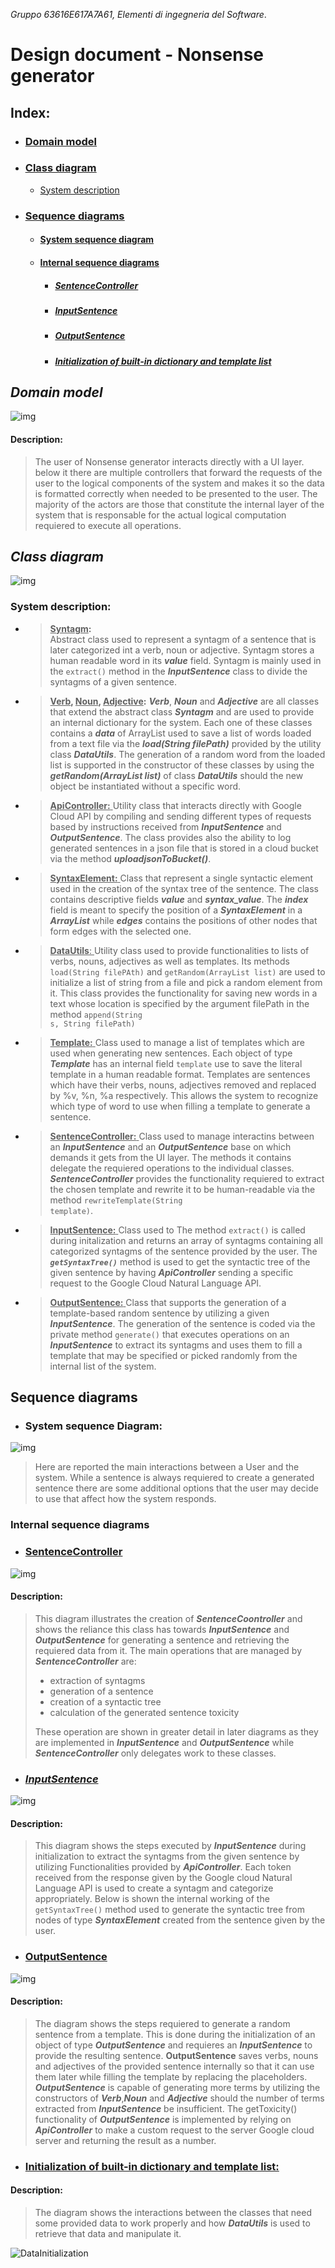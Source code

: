 *Gruppo 63616E617A7A61, Elementi di ingegneria del Software*.

# Design document - Nonsense generator

## Index: 
+ ### [<ins>Domain model</ins>](#domain-model-1)
+ ### [<ins>Class diagram</ins>](#class-diagram-1)  
    + [System description](#system-description)
+ ### [<ins>Sequence diagrams</ins>](#sequence-diagrams-1)
    + #### [System sequence diagram](#system-sequence-diagram-1)
    + #### [Internal sequence diagrams](#internal-sequence-diagrams-1)
        + ##### [SentenceController](#sentencecontroller-1)
        + ##### [InputSentence](#inputsentence-1)
        + ##### [OutputSentence](#outputsentence-1)
        + ##### [Initialization of built-in dictionary and template list](#initialization-of-built-in-dictionary-and-template-list-1)

## *Domain model*
![img](./Domain%20model/Domain%20model.png)

#### Description:   
>The user of Nonsense generator interacts directly with a UI layer. below it there are multiple controllers that forward the requests of the user to the logical components of the system and makes it so the data is formatted correctly when needed to be presented to the user.
The majority of the actors are those that constitute the internal layer of the system that is responsable for the actual logical computation requiered to execute all operations.

## *Class diagram*
![img](./Class%20Diagram/Class%20Diagram.png)

### System description:

+  > <ins>**Syntagm</ins>:**  
Abstract class used to represent a syntagm of a sentence that is later categorized int a verb, noun or adjective. Syntagm stores a human readable word in its ***value*** field.
Syntagm is mainly used in the <code>extract()</code> method in the ***InputSentence*** class to divide the syntagms of a given sentence.

+ > <ins>**Verb</ins>, <ins>Noun</ins>, <ins>Adjective</ins>:** 
***Verb***, ***Noun*** and ***Adjective*** are all classes that extend the abstract class ***Syntagm*** and are used to provide an internal dictionary for the system.
Each one of these classes contains a ***data*** of ArrayList<String> used to save a list of words loaded from a text file via the ***load(String filePath)*** provided by the utility class ***DataUtils***.
The generation of a random word from the loaded list is supported in the constructor of these classes by using the ***getRandom(ArrayList<String> list)*** of class ***DataUtils*** should the new object be instantiated without a specific word.

+ > <ins> **ApiController:** </ins>
Utility class that interacts directly with Google Cloud API by compiling and sending different types of requests based by instructions received from ***InputSentence*** and ***OutputSentence***.
The class provides also the ability to log generated sentences in a json file that is stored in a cloud bucket via the method ***uploadjsonToBucket()***. 

+ > <ins> **SyntaxElement:** </ins>
Class that represent a single syntactic element used in the creation of the syntax tree of the sentence. The class contains descriptive fields ***value*** and ***syntax_value***. The ***index*** field is meant to specify the position of a ***SyntaxElement*** in a ***ArrayList<SyntaxElement>*** while ***edges*** contains the positions of other nodes that form edges with the selected one.

+ > <ins> **DataUtils**: </ins>
Utility class used to provide functionalities to lists of verbs, nouns, adjectives as well as templates. Its methods <code>load(String filePAth)</code> and <code>getRandom(ArrayList<String> list)</code> are used to initialize a list of string from a file and pick a random element from it. This class provides the functionality for saving new words in a text whose location is specified by the argument filePath in the method <code>append(String s, String filePath)</code>

+ > <ins> **Template:** </ins>
Class used to manage a list of templates which are used when generating new sentences. Each object of type ***Template*** has an internal field <code>template</code> use to save the literal template in a human readable format.
Templates are sentences which have their verbs, nouns, adjectives removed and replaced by %v, %n, %a respectively. This allows the system to recognize which type of word to use when filling a template to generate a sentence.

+ > <ins> **SentenceController:** </ins>
Class used to manage interactins between an ***InputSentence*** and an ***OutputSentence*** base on which demands it gets from the UI layer.
The methods it contains delegate the requiered operations to the individual classes.  
***SentenceController*** provides the functionality requiered to extract the chosen template and rewrite it to be human-readable via the method <code>rewriteTemplate(String template)</code>.

+ > <ins> **InputSentence:** </ins>
Class used to 
The method <code>extract()</code> is called during initalization and returns an array of syntagms containing all categorized syntagms of the sentence provided by the user.
The <code>***getSyntaxTree()***</code> method is used to get the syntactic tree of the given sentence by having ***ApiController*** sending a specific request to the Google Cloud Natural Language API.

+ > <ins> **OutputSentence:** </ins>
Class that supports the generation of a template-based random sentence by utilizing a given ***InputSentence***.
The generation of the sentence is coded via the private method <code>generate()</code> that executes operations on an ***InputSentence*** to extract its syntagms and uses them to fill a template that may be specified or picked randomly from the internal list of the system.  

## **Sequence diagrams**

+ ### System sequence Diagram:
![img](./Sequence%20diagrams/Diagrams/SystemSequenceDiagram.png)

> Here are reported the main interactions between a User and the system. While a sentence is always requiered to create a generated sentence there are some additional options that the user may decide to use that affect how the system responds.

### Internal sequence diagrams

+ ### <ins>**SentenceController**</ins>
![img](./Sequence%20diagrams/Diagrams/SentenceController.png) 

#### Description: 

> This diagram illustrates the creation of ***SentenceCoontroller*** and shows the reliance this class has towards ***InputSentence*** and ***OutputSentence*** for generating a sentence and retrieving the requiered data from it. The main operations that are managed by ***SentenceController*** are:
> + extraction of syntagms
> + generation of a sentence
> + creation of a syntactic tree
> + calculation of the generated sentence toxicity  
> 
> These operation are shown in greater detail in later diagrams as they are implemented in ***InputSentence*** and ***OutputSentence*** while ***SentenceController*** only delegates work to these classes.


+ ### <ins>**InputSentence*</ins>*
![img](./Sequence%20diagrams/Diagrams/InputSentence.png)

#### Description: 

> This diagram shows the steps executed by ***InputSentence*** during initialization to extract the syntagms from the given sentence by utilizing Functionalities provided by ***ApiController***. Each token received from the response given by the Google cloud Natural Language API is used to create a syntagm and categorize appropriately.
Below is shown the internal working of the <code>getSyntaxTree()</code> method used to generate the syntactic tree from nodes of type ***SyntaxElement*** created from the sentence given by the user. 

+ ### <ins>**OutputSentence**</ins>
![img](./Sequence%20diagrams/Diagrams/OutputSentence.png) 

#### Description: 

> The diagram shows the steps requiered to generate a random sentence from a template. This is done during the initialization of an object of type ***OutputSentence*** and requieres an ***InputSentence*** to provide the resulting sentence. **OutputSentence** saves verbs, nouns and adjectives of the provided sentence internally so that it can use them later while filling the template by replacing the placeholders.
***OutputSentence*** is capable of generating more terms by utilizing the constructors of ***Verb***,***Noun*** and ***Adjective*** should the number of terms extracted from ***InputSentence*** be insufficient. 
The getToxicity() functionality of ***OutputSentence*** is implemented by relying on ***ApiController*** to make a custom request to the server Google cloud server and returning the result as a number.

+ ### <ins>**Initialization of built-in dictionary and template list:**</ins>
#### Description: 
> The diagram shows the interactions between the classes that need some provided data to work properly and how ***DataUtils*** is used to retrieve that data and manipulate it.

![DataInitialization](./Sequence%20diagrams/Diagrams/DataInitialization.png)
